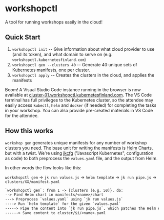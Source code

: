 # workshopctl

A tool for running workshops easily in the cloud!

## Quick Start

1. `workshopctl init` -- Give information about what cloud provider to use (and its token),
    and what domain to serve on (e.g. `workshopctl.kubernetesfinland.com`)
1. `workshopctl gen --clusters 40` -- Generate 40 unique sets of Kubernetes manifests, one per cluster.
1. `workshopctl apply` -- Creates the clusters in the cloud, and applies the manifests

Boom! A Visual Studio Code instance running in the browser is now available at [cluster-01.workshopctl.kubernetesfinland.com](https://cluster-01.workshopctl.kubernetesfinland.com).
The VS Code terminal has full privileges to the Kubernetes cluster, so the attendee may easily
access `kubectl`, `helm` and `docker` (if needed) for completing the tasks in your workshop.
You can also provide pre-created materials in VS Code for the attendee.

## How this works

`workshop gen` generates unique manifests for any number of workshop clusters
you need. The base unit for writing the manifests is [Helm](https://helm.sh/) Charts, but with a
twist. We're using [jkcfg](https://jkcfg.github.io/#/) ("Javascript Kubernetes", configuration as
code) to both preprocess the `values.yaml` file, and the output from Helm.

In other words the flow looks like this:

`workshopctl gen` -> `jk run values.js` -> `helm template` -> `jk run pipe.js` -> `clusters/XX/manifest.yaml`

```txt
`workshopctl gen`: from 1 -> {clusters (e.g. 50)}, do:
--> Find Helm chart in manifests/<name>/chart
---> Preprocess `values.yaml` using `jk run values.js`
----> Run `helm template` for the given `values.yaml`
-----> Pipe the content into `jk run pipe.js`, which patches the Helm output on the fly
------> Save content to cluster/$i/<name>.yaml
```
